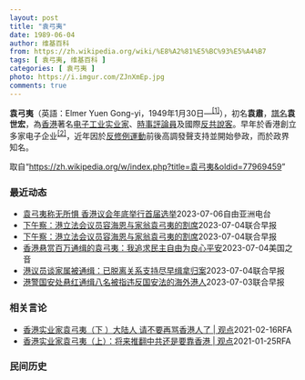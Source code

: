 ```yaml
---
layout: post
title: "袁弓夷"
date: 1989-06-04
author: 维基百科
from: https://zh.wikipedia.org/wiki/%E8%A2%81%E5%BC%93%E5%A4%B7
tags: [ 袁弓夷, 维基百科 ]
categories: [ 袁弓夷 ]
photo: https://i.imgur.com/ZJnXmEp.jpg
comments: true
---
```

<div class="mw-parser-output"><div id="noteTA-fe69cc4" class="noteTA"><div class="noteTA-group"><div data-noteta-group-source="module" data-noteta-group="地名"></div></div></div>

<p><b>袁弓夷</b>（英語：<span lang="en">Elmer Yuen Gong-yi</span>，1949年1月30日<span class="useeditintro" title="Template:BLP editintro">—</span><sup id="cite_ref-2" class="reference"><a href="#cite_note-2">[1]</a></sup>），初名<b>袁肅</b>，<a href="/wiki/%E8%AD%9C%E5%90%8D" title="譜名">譜名</a><b>袁世宏</b>，為<a href="/wiki/%E9%A6%99%E6%B8%AF" title="香港">香港</a>著名<a href="/wiki/%E7%94%B5%E5%AD%90%E5%B7%A5%E4%B8%9A" title="电子工业">电子工业</a><a href="/wiki/%E5%AF%A6%E6%A5%AD%E5%AE%B6" class="mw-redirect" title="實業家">实业家</a>、<a href="/wiki/%E6%99%82%E4%BA%8B%E8%A9%95%E8%AB%96%E5%93%A1" title="時事評論員">時事評論員</a>及國際<a href="/wiki/%E5%8F%8D%E5%85%B1" class="mw-redirect" title="反共">反共</a><a href="/wiki/%E6%B8%B8%E8%AF%B4%E9%9B%86%E5%9B%A2" title="游说集团">說客</a>。早年於香港創立多家电子企业<sup id="cite_ref-Yuen_family_3-0" class="reference"><a href="#cite_note-Yuen_family-3">[2]</a></sup>，近年因於<a href="/wiki/%E5%8F%8D%E4%BF%AE%E4%BE%8B%E9%81%8B%E5%8B%95" class="mw-redirect" title="反修例運動">反修例運動</a>前後高調發聲支持並開始參政，而於政界知名。
</p>
</div><!--esi <esi:include src="/esitest-fa8a495983347898/content" /> --><noscript><img src="//zh.wikipedia.org/wiki/Special:CentralAutoLogin/start?type=1x1" alt="" title="" width="1" height="1" style="border: none; position: absolute;"></noscript>
<div class="printfooter" data-nosnippet="">取自“<a dir="ltr" href="https://zh.wikipedia.org/w/index.php?title=袁弓夷&amp;oldid=77969459">https://zh.wikipedia.org/w/index.php?title=袁弓夷&amp;oldid=77969459</a>”</div><div id="recent-news"><h3>最近动态</h3><ul><li><a href="https://nodebe4.github.io/waimei/2023-07-06/%E8%A2%81%E5%BC%93%E5%A4%B7%E7%A7%B0%E6%97%A0%E6%89%80%E6%83%A7-%E9%A6%99%E6%B8%AF%E8%AE%AE%E4%BC%9A%E5%B9%B4%E5%BA%95%E4%B8%BE%E8%A1%8C%E9%A6%96%E5%B1%8A%E9%80%89%E4%B8%BE" title="袁弓夷称无所惧 香港议会年底举行首届选举—— 香港民主活动人士袁弓夷(右)和何良懋(左)正积极推动&quot;香港议会&quot;。袁弓夷对自己被通缉感到光荣，认为做了对的事情。 记者柳飞拍摄 ...">袁弓夷称无所惧 香港议会年底举行首届选举</a><time>2023-07-06</time><a class="tag">自由亚洲电台</a></li>
<li><a href="https://nodebe4.github.io/waimei/2023-07-04/%E4%B8%8B%E5%8D%88%E5%AF%9F-%E6%B8%AF%E7%AB%8B%E6%B3%95%E4%BC%9A%E8%AE%AE%E5%91%98%E5%AE%B9%E6%B5%B7%E6%81%A9%E4%B8%8E%E5%AE%B6%E7%BF%81%E8%A2%81%E5%BC%93%E5%A4%B7%E7%9A%84%E5%89%B2%E5%B8%AD" title="下午察：港立法会议员容海恩与家翁袁弓夷的割席—— 香港立法会议员容海恩（右一）2018年嫁入袁家，成为袁弓夷（左二）儿媳。（叶刘淑仪脸书） 香港警方首次悬红通缉被指违反《香港国安法》潜逃海外的港...">下午察：港立法会议员容海恩与家翁袁弓夷的割席</a><time>2023-07-04</time><a class="tag">联合早报</a></li>
<li><a href="https://nodebe4.github.io/waimei/2023-07-04/%E4%B8%8B%E5%8D%88%E5%AF%9F-%E6%B8%AF%E7%AB%8B%E6%B3%95%E4%BC%9A%E8%AE%AE%E5%91%98%E5%AE%B9%E6%B5%B7%E6%81%A9%E4%B8%8E%E5%AE%B6%E7%BF%81%E8%A2%81%E5%BC%93%E5%A4%B7%E7%9A%84%E5%89%B2%E5%B8%AD" title="下午察：港立法会议员容海恩与家翁袁弓夷的割席—— 香港立法会议员容海恩（右一）2018年嫁入袁家，成为袁弓夷（左二）儿媳。（叶刘淑仪脸书） 香港警方首次悬红通缉被指违反《香港国安法》潜逃海外的港...">下午察：港立法会议员容海恩与家翁袁弓夷的割席</a><time>2023-07-04</time><a class="tag">联合早报</a></li>
<li><a href="https://nodebe4.github.io/waimei/2023-07-04/%E9%A6%99%E6%B8%AF%E6%82%AC%E8%B5%8F%E7%99%BE%E4%B8%87%E9%80%9A%E7%BC%89%E7%9A%84%E8%A2%81%E5%BC%93%E5%A4%B7-%E6%88%91%E8%BF%BD%E6%B1%82%E6%B0%91%E4%B8%BB%E8%87%AA%E7%94%B1%E4%B8%BA%E8%89%AF%E5%BF%83%E5%B9%B3%E5%AE%89" title="香港悬赏百万通缉的袁弓夷：我追求民主自由为良心平安—— Tue, 04 Jul 2023 12:02:02 GMT 香港工商界人士、香港自由民主活动家、“香港议会”筹委会成员袁弓夷 香港政府主管...">香港悬赏百万通缉的袁弓夷：我追求民主自由为良心平安</a><time>2023-07-04</time><a class="tag">美国之音</a></li>
<li><a href="https://nodebe4.github.io/waimei/2023-07-04/%E6%B8%AF%E8%AE%AE%E5%91%98%E8%B0%88%E5%AE%B6%E5%B1%9E%E8%A2%AB%E9%80%9A%E7%BC%89-%E5%B7%B2%E8%84%B1%E7%A6%BB%E5%85%B3%E7%B3%BB%E6%94%AF%E6%8C%81%E5%B0%BD%E6%97%A9%E7%BC%89%E6%8B%BF%E5%BD%92%E6%A1%88" title="港议员谈家属被通缉：已脱离关系支持尽早缉拿归案—— 被香港特区政府通缉的企业家袁弓夷儿媳、香港立法会议员容海恩重申，自己已与袁弓夷脱离关系，并表示支持港府尽早将相关人士缉拿归案。 据网媒“香港0...">港议员谈家属被通缉：已脱离关系支持尽早缉拿归案</a><time>2023-07-04</time><a class="tag">联合早报</a></li>
<li><a href="https://nodebe4.github.io/waimei/2023-07-03/%E6%B8%AF%E8%AD%A6%E5%9B%BD%E5%AE%89%E5%A4%84%E6%82%AC%E7%BA%A2%E9%80%9A%E7%BC%89%E5%85%AB%E5%90%8D%E8%A2%AB%E6%8C%87%E8%BF%9D%E5%8F%8D%E5%9B%BD%E5%AE%89%E6%B3%95%E7%9A%84%E6%B5%B7%E5%A4%96%E6%B8%AF%E4%BA%BA" title="港警国安处悬红通缉八名被指违反国安法的海外港人—— 香港警方国安处星期一（7月3日）宣布悬红通缉名单，被通缉的八名海外港人任建峰（第一排左起）、袁弓夷、郭凤仪、郭荣铿、许智峰（第二排左起）、蒙兆...">港警国安处悬红通缉八名被指违反国安法的海外港人</a><time>2023-07-03</time><a class="tag">联合早报</a></li>
</ul></div><div id="open-opinion"><h3>相关言论</h3><ul><li><a href="https://nodebe4.github.io/opinion/2021-02-16/%E9%A6%99%E6%B8%AF%E5%AE%9E%E4%B8%9A%E5%AE%B6%E8%A2%81%E5%BC%93%E5%A4%B7-%E4%B8%8B-%E5%A4%A7%E9%99%86%E4%BA%BA-%E8%AF%B7%E4%B8%8D%E8%A6%81%E5%86%8D%E9%AA%82%E9%A6%99%E6%B8%AF%E4%BA%BA%E4%BA%86-%E8%A7%82%E7%82%B9/" title="自由亚洲电台">香港实业家袁弓夷（下 ）大陆人 请不要再骂香港人了 | 观点</a><time>2021-02-16</time><a class="tag">RFA</a></li>
<li><a href="https://nodebe4.github.io/opinion/2021-01-25/%E9%A6%99%E6%B8%AF%E5%AE%9E%E4%B8%9A%E5%AE%B6%E8%A2%81%E5%BC%93%E5%A4%B7-%E4%B8%8A-%E5%B0%86%E6%9D%A5%E6%8E%A8%E7%BF%BB%E4%B8%AD%E5%85%B1%E8%BF%98%E6%98%AF%E8%A6%81%E9%9D%A0%E9%A6%99%E6%B8%AF-%E8%A7%82%E7%82%B9/" title="自由亚洲电台">香港实业家袁弓夷（上）：将来推翻中共还是要靠香港 | 观点</a><time>2021-01-25</time><a class="tag">RFA</a></li>
</ul></div><div id="mjls-record"><h3>民间历史</h3><ul></ul></div>